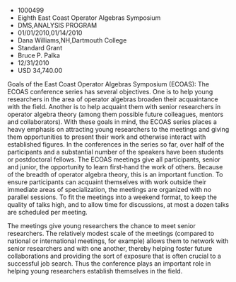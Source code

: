 
* 1000499
* Eighth East Coast Operator Algebras Symposium
* DMS,ANALYSIS PROGRAM
* 01/01/2010,01/14/2010
* Dana Williams,NH,Dartmouth College
* Standard Grant
* Bruce P. Palka
* 12/31/2010
* USD 34,740.00

Goals of the East Coast Operator Algebras Symposium (ECOAS): The ECOAS
conference series has several objectives. One is to help young researchers in
the area of operator algebras broaden their acquaintance with the field. Another
is to help acquaint them with senior researchers in operator algebra theory
(among them possible future colleagues, mentors and collaborators). With these
goals in mind, the ECOAS series places a heavy emphasis on attracting young
researchers to the meetings and giving them opportunities to present their work
and otherwise interact with established figures. In the conferences in the
series so far, over half of the participants and a substantial number of the
speakers have been students or postdoctoral fellows. The ECOAS meetings give all
participants, senior and junior, the opportunity to learn first-hand the work of
others. Because of the breadth of operator algebra theory, this is an important
function. To ensure participants can acquaint themselves with work outside their
immediate areas of specialization, the meetings are organized with no parallel
sessions. To fit the meetings into a weekend format, to keep the quality of
talks high, and to allow time for discussions, at most a dozen talks are
scheduled per meeting.

The meetings give young researchers the chance to meet senior researchers. The
relatively modest scale of the meetings (compared to national or international
meetings, for example) allows them to network with senior researchers and with
one another, thereby helping foster future collaborations and providing the sort
of exposure that is often crucial to a successful job search. Thus the
conference plays an important role in helping young researchers establish
themselves in the field.
